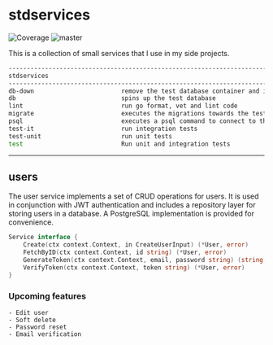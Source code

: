 # stdservices
![Coverage](https://img.shields.io/badge/Coverage-72.6%25-brightgreen)
![master](https://github.com/alesr/stdservices/actions/workflows/ci.yaml/badge.svg)


This is a collection of small services that I use in my side projects.

```bash
------------------------------------------------------------------------
stdservices
------------------------------------------------------------------------
db-down                        remove the test database container and its volumes
db                             spins up the test database
lint                           run go format, vet and lint code
migrate                        executes the migrations towards the test database
psql                           executes a psql command to connect to the test database
test-it                        run integration tests
test-unit                      run unit tests
test                           Run unit and integration tests
```
---
## users

The user service implements a set of CRUD operations for users. It is used in conjunction with JWT authentication and includes
a repository layer for storing users in a database. A PostgreSQL implementation is provided for convenience.

```go
Service interface {
    Create(ctx context.Context, in CreateUserInput) (*User, error)
    FetchByID(ctx context.Context, id string) (*User, error)
    GenerateToken(ctx context.Context, email, password string) (string, error)
    VerifyToken(ctx context.Context, token string) (*User, error)
}
```

### Upcoming features
    - Edit user
    - Soft delete
    - Password reset
    - Email verification
